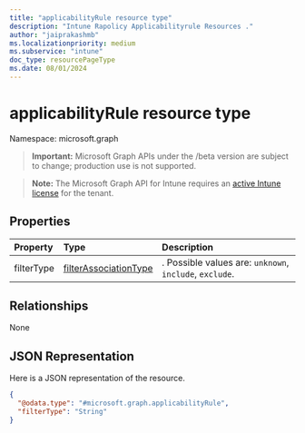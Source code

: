 ```yaml
---
title: "applicabilityRule resource type"
description: "Intune Rapolicy Applicabilityrule Resources ."
author: "jaiprakashmb"
ms.localizationpriority: medium
ms.subservice: "intune"
doc_type: resourcePageType
ms.date: 08/01/2024
---
```


# applicabilityRule resource type

Namespace: microsoft.graph

> **Important:** Microsoft Graph APIs under the /beta version are subject to change; production use is not supported.

> **Note:** The Microsoft Graph API for Intune requires an [active Intune license](https://go.microsoft.com/fwlink/?linkid=839381) for the tenant.



## Properties
|Property|Type|Description|
|:---|:---|:---|
|filterType|[filterAssociationType](../resources/intune-rapolicy-filterassociationtype.md)|. Possible values are: `unknown`, `include`, `exclude`.|

## Relationships
None

## JSON Representation
Here is a JSON representation of the resource.
<!-- {
  "blockType": "resource",
  "@odata.type": "microsoft.graph.applicabilityRule"
}
-->
``` json
{
  "@odata.type": "#microsoft.graph.applicabilityRule",
  "filterType": "String"
}
```
